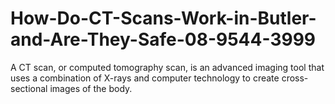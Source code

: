 # How-Do-CT-Scans-Work-in-Butler-and-Are-They-Safe-08-9544-3999
A CT scan, or computed tomography scan, is an advanced imaging tool that uses a combination of X-rays and computer technology to create cross-sectional images of the body. 

